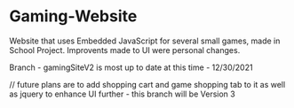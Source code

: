 # Gaming-Website
Website that uses Embedded JavaScript for several small games, made in School Project. Improvents made to UI were personal changes. 

Branch - gamingSiteV2 is most up to date at this time - 12/30/2021

// future plans are to add shopping cart and game shopping tab to it as well as jquery to enhance UI further - this branch will be Version 3

